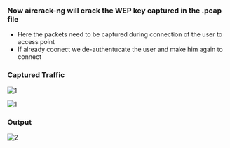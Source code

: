 ### Now aircrack-ng will crack the WEP key captured in the .pcap file

+ Here the packets need to be captured during connection of the user to access point
+ If already coonect we de-authentucate the user and make him again to connect
### Captured Traffic
![1](https://github.com/Kr1shna02/Hack_Flow/assets/117007783/5c4bbb23-d458-4385-9b61-80aeba761d96)

![1](https://github.com/Kr1shna02/Hack_Flow/assets/117007783/4c8d61f0-3ee8-49d0-8625-c0a7f60247c2)

### Output

![2](https://github.com/Kr1shna02/Hack_Flow/assets/117007783/1e8a0fd1-88c5-4785-85c5-abf95bc2bd71)
